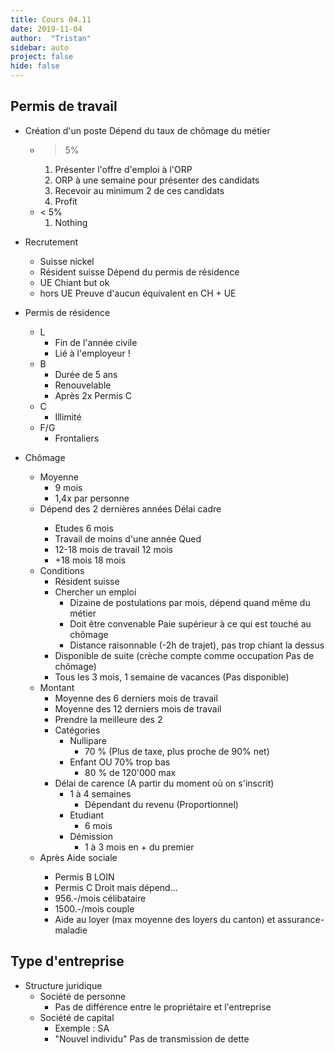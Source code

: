```yaml
---
title: Cours 04.11
date: 2019-11-04
author:  "Tristan"
sidebar: auto
project: false
hide: false
---
```


##  Permis de travail

* Création d'un poste <Fa fa="arrow-right"/> Dépend du taux de chômage du métier
  * > 5%
    1. Présenter l'offre d'emploi à l'<Def def="Office régionale de placement">ORP</Def>
    2. ORP à une semaine pour présenter des candidats
    3. Recevoir au minimum 2 de ces candidats
    4. Profit
  * < 5%
    1. Nothing

* Recrutement
  * Suisse <Fa fa="arrow-right"/> nickel
  * Résident suisse <Fa fa="arrow-right"/> Dépend du permis de résidence
  * UE <Fa fa="arrow-right"/> Chiant but ok
  * hors UE <Fa fa="arrow-right"/> Preuve d'aucun équivalent en CH + UE   

* Permis de résidence
  * L 
    * Fin de l'année civile
    * Lié à l'employeur !
  * B 
    * Durée de 5 ans
    * Renouvelable
    *  Après 2x <Fa fa="arrow-right"/> Permis C
  * C
    * Illimité
  * F/G
    * Frontaliers

* Chômage
  * Moyenne
    * 9 mois
    * 1,4x par personne
  * Dépend des 2 dernières années <Fa fa="arrow-right"/> Délai cadre
    * Etudes <Fa fa="arrow-right"/> 6 mois 
    * Travail de moins d'une année <Fa fa="arrow-right"/> Qued
    * 12-18 mois de travail <Fa fa="arrow-right"/> 12 mois
    * +18 mois <Fa fa="arrow-right"/> 18 mois   
  * Conditions
    * Résident suisse
    * Chercher un emploi
      * Dizaine de postulations par mois, dépend quand même du métier
      * Doit être convenable <Fa fa="arrow-right"/> Paie supérieur à ce qui est touché au chômage
      * Distance raisonnable (-2h de trajet), pas trop chiant la dessus 
    * Disponible de suite (crèche compte comme occupation <Fa fa="arrow-right"/> Pas de chômage)
    * Tous les 3 mois, 1 semaine de vacances (Pas disponible)
  * Montant
    * Moyenne des 6 derniers mois de travail
    * Moyenne des 12 derniers mois de travail
    * Prendre la meilleure des 2
    * Catégories
      * <Def def="Pas d'enfant en âge scolaire">Nullipare</Def>
        * 70 % (Plus de taxe, plus proche de 90% net)
      * Enfant OU 70% trop bas
        * 80 % de 120'000 max
    * Délai de carence (A partir du moment où on s'inscrit)
      * 1 à 4 semaines
        * Dépendant du revenu (Proportionnel)
      * Etudiant
        * 6 mois
      * Démission
        * 1 à 3 mois en + du premier
  * Après <Fa fa="arrow-right"/> Aide sociale
    * Permis B <Fa fa="arrow-right"/> LOIN
    * Permis C <Fa fa="arrow-right"/> Droit mais dépend...
    * 956.-/mois célibataire
    * 1500.-/mois couple
    * Aide au loyer (max moyenne des loyers du canton) et assurance-maladie

## Type d'entreprise
* Structure juridique
  * Société de personne
    * Pas de différence entre le propriétaire et l'entreprise
  * Société de capital
    * Exemple : <Def def="Société Anonyme">SA</Def>
    * "Nouvel individu" <Fa fa="arrow-right"/> Pas de transmission de dette
 